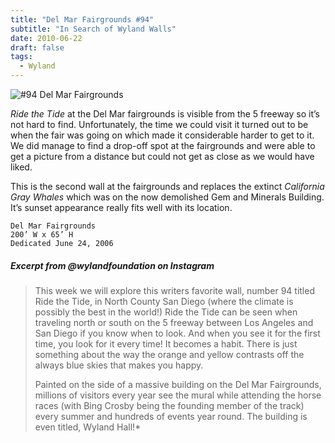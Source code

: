 ```yaml
---
title: "Del Mar Fairgrounds #94"
subtitle: "In Search of Wyland Walls"
date: 2010-06-22
draft: false
tags:
  - Wyland
---
```


![#94 Del Mar Fairgrounds](../images/94-delmar.jpeg)

_Ride the Tide_ at the Del Mar fairgrounds is visible from the 5 freeway so it’s not hard to find. Unfortunately, the time we could visit it turned out to be when the fair was going on which made it considerable harder to get to it. We did manage to find a drop-off spot at the fairgrounds and were able to get a picture from a distance but could not get as close as we would have liked.

This is the second wall at the fairgrounds and replaces the extinct _California Gray Whales_ which was on the now demolished Gem and Minerals Building. It’s sunset appearance really fits well with its location.

```
Del Mar Fairgrounds
200’ W x 65’ H
Dedicated June 24, 2006
```

##### Excerpt from @wylandfoundation on Instagram

>This week we will explore this writers favorite wall, number 94 titled Ride the Tide, in North County San Diego (where the climate is possibly the best in the world!) Ride the Tide can be seen when traveling north or south on the 5 freeway between Los Angeles and San Diego if you know when to look. And when you see it for the first time, you look for it every time! It becomes a habit. There is just something about the way the orange and yellow contrasts off the always blue skies that makes you happy.  
>
>Painted on the side of a massive building on the Del Mar Fairgrounds, millions of visitors every year see the mural while attending the horse races (with Bing Crosby being the founding member of the track) every summer and hundreds of events year round. The building is even titled, Wyland Hall!*
